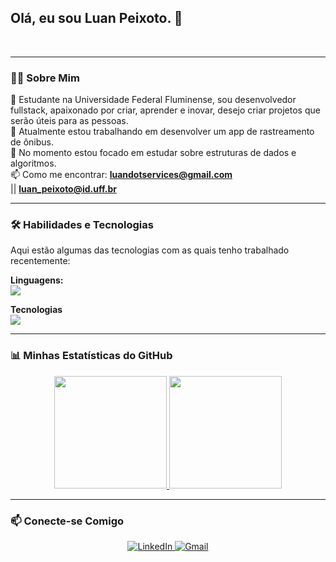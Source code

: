 <h2>
  Olá, eu sou Luan Peixoto. 👋
</h2>

<br>

---

### 👨‍💻 Sobre Mim

<p align="left">

  💬 Estudante na Universidade Federal Fluminense, sou desenvolvedor fullstack, apaixonado por criar, aprender e inovar, desejo criar projetos que serão úteis para as pessoas.<br>
  🚀 Atualmente estou trabalhando em desenvolver um app de rastreamento de ônibus.<br>
  🌱 No momento estou focado em estudar sobre estruturas de dados e algoritmos.<br>
  📫 Como me encontrar: <a href="mailto:luandotservices@gmail.com"><strong>luandotservices@gmail.com</strong></a><br> || <a href="mailto:luan_peixoto@id.uff.br"><strong>luan_peixoto@id.uff.br</strong></a><br>
</p>

---

### 🛠️ Habilidades e Tecnologias

Aqui estão algumas das tecnologias com as quais tenho trabalhado recentemente:

<p align="left">
  <strong>Linguagens:</strong><br>
  <a href="https://skillicons.dev">
    <img src="https://skillicons.dev/icons?i=javascript,python,c,html,css" />
  </a>
</p>

<p align="left">
  <strong>Tecnologias</strong><br>
  <a href="https://skillicons.dev">
    <img src="https://skillicons.dev/icons?i=react,nextjs,vite,tailwind,nodejs,express,mysql,mongodb,git,github" />
  </a>
</p>

---

### 📊 Minhas Estatísticas do GitHub

<div align="center">
  <a href="https://github.com/luan-services">
    <img height="180em" src="https://github-readme-stats.vercel.app/api?username=luan-services&show_icons=true&theme=dracula&include_all_commits=true&count_private=true"/>
    <img height="180em" src="https://github-readme-stats.vercel.app/api/top-langs/?username=luan-services&layout=compact&langs_count=7&theme=dracula"/>
  </a>
</div>

---

### 📫 Conecte-se Comigo

<p align="center">
  <a href="https://www.linkedin.com/in/luan-peixoto-jardim-4989b3205/" target="_blank">
    <img src="https://img.shields.io/badge/LinkedIn-0077B5?style=for-the-badge&logo=linkedin&logoColor=white" alt="LinkedIn">
  </a>
  <a href="mailto:luandotservices@gmail.com">
    <img src="https://img.shields.io/badge/Gmail-D14836?style=for-the-badge&logo=gmail&logoColor=white" alt="Gmail">
  </a>
</p>
